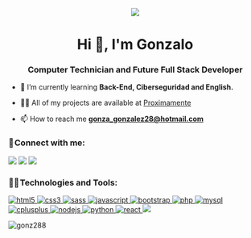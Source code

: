 <p align="center"><img align="center" src="https://user-images.githubusercontent.com/111772830/204941111-e44d6138-a248-467a-b7e1-69691a0cabb7.gif"/></p>

<h1 align="center">Hi 👋, I'm Gonzalo</h1>
<h3 align="center">Computer Technician and Future Full Stack Developer</h3>

- 🌱 I’m currently learning **Back-End, Ciberseguridad and English.**

- 👨‍💻 All of my projects are available at [Proximamente](Proximamente)

- 📫 How to reach me **gonza_gonzalez28@hotmail.com**

<h3 align="left">📧 Connect with me:</h3>
<p align="left">
<a href="https://www.linkedin.com/in/gonz288/"><img src="https://img.shields.io/badge/-Gonzalo%20Agustin%20Gonzalez-0077B5?style=flat&logo=Linkedin&logoColor=white"/></a>
<a href="https://instagram.com/gonnz28"><img src="https://img.shields.io/badge/Gonnz28-E4405F?style=flat&logo=instagram&logoColor=white"/></a>
<a href="mailto:gonza_gonzalez28@hotmail.com"><img src="https://img.shields.io/badge/gonza_gonzalez28@hotmail.com-0078D4?style=flat&logo=microsoft-outlook&logoColor=white"/></a>
</p>

<h3 align="left">👨‍💻 Technologies and Tools:</h3>
<p align="left"> 
<a href="https://www.w3.org/html/" target="_blank" rel="noreferrer"> <img src="https://img.shields.io/badge/HTML5-E34F26?style=flat&logo=html5&logoColor=white" alt="html5"/> </a> 
<a href="https://www.w3schools.com/css/" target="_blank" rel="noreferrer"> <img src="https://img.shields.io/badge/CSS3-1572B6?flat&logo=css3&logoColor=white" alt="css3"/> </a> 
<a href="https://sass-lang.com" target="_blank" rel="noreferrer"> <img src="https://img.shields.io/badge/Sass-CC6699?flat&logo=sass&logoColor=white" alt="sass"/> </a> 
<a href="https://developer.mozilla.org/en-US/docs/Web/JavaScript" target="_blank" rel="noreferrer"> <img src="https://img.shields.io/badge/JavaScript-323330?flat&logo=javascript&logoColor=F7DF1E" alt="javascript"/> </a> 
<a href="https://getbootstrap.com" target="_blank" rel="noreferrer"> <img src="https://img.shields.io/badge/Bootstrap-563D7C?style=flat&logo=bootstrap&logoColor=white" alt="bootstrap"/> </a> 
<a href="https://www.php.net" target="_blank" rel="noreferrer"> <img src="https://img.shields.io/badge/PHP-777BB4?style=flat&logo=php&logoColor=white" alt="php"/> </a> 
<a href="https://www.mysql.com/" target="_blank" rel="noreferrer"> <img src="https://img.shields.io/badge/MySQL-316192?style=flat&logo=mysql&logoColor=yellow" alt="mysql"/> </a> 
<a href="https://www.w3schools.com/cpp/" target="_blank" rel="noreferrer"> <img src="https://img.shields.io/badge/C%2B%2B-00599C?style=flat&logo=c%2B%2B&logoColor=white" alt="cplusplus"/> </a> 
<a href="https://nodejs.org" target="_blank" rel="noreferrer"> <img src="https://img.shields.io/badge/Node.js-323330?style=flat&logo=node.js&logoColor=green" alt="nodejs""/> </a> 
<a href="https://www.python.org" target="_blank" rel="noreferrer"> <img src="https://img.shields.io/badge/Python-316192?style=flat&logo=python&logoColor=yellow" alt="python"/> </a> 
<a href="https://reactjs.org/" target="_blank" rel="noreferrer"> <img src="https://img.shields.io/badge/React-20232A?style=flat&logo=react&logoColor=61DAFB" alt="react"/> </a> 
<a href="https://git-scm.com/" target="_blank" rel="noreferrer"> <img src="https://img.shields.io/badge/-Git-05122A?style=flat&logo=git"/> </a> 
</p>
<p><img align="left" src="https://github-readme-stats.vercel.app/api/top-langs?username=gonz288&show_icons=true&locale=en&layout=compact" alt="gonz288" /></p>
